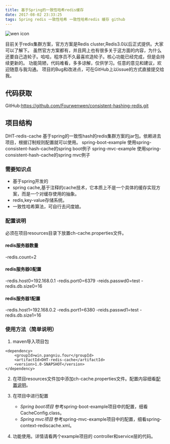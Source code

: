 ```yaml
---
title: 基于Spring的一致性哈希redis缓存
date: 2017-08-02 23:33:25
tags: Spring redis 一致性哈希 一致性哈希redis 缓存 github
---
```


![wen icon](https://fourwenwen.github.io/fww/image/logo100_100.jpg)

目前关于redis集群方案，官方方案是Redis cluster,Redis3.0以后正式提供。大家可以了解下。
虽然官方方案都有，并且网上也有很多关于这方面的内容，为什么还要自己造轮子。哈哈，程序员不久最喜欢造轮子。核心功能已经完成，但是会持续更新的。
功能简陋，代码难看，多多谅解，仅供学习。任意的意见和建议，欢迎随意与我沟通。
项目的Bug和改进点，可在GitHub上以issue的方式直接提交给我。

## 代码获取
GitHub:https://github.com/Fourwenwen/consistent-hashing-redis.git

## 项目结构
DHT-redis-cache 基于spring的一致性hash的redis集群方案的jar包。依赖进去项目，根据订制规则配置就可以使用。
spring-boot-example 使用spring-consistent-hash-cache的spring boot例子
spring-mvc-example 使用spring-consistent-hash-cache的spring mvc例子

### 需要知识点
- 基于spring开发的
- spring cache,基于注释的cache技术，它本质上不是一个具体的缓存实现方案，而是一个对缓存使用的抽象。
- redis,key-value存储系统。
- 一致性哈希算法，可自行去问度娘。

<a name="配置说明"></a>
### 配置说明
必须在项目resources目录下放置ch-cache.properties文件。
#### redis服务器数量
-redis.count=2
#### redis服务器0配置
-redis.host0=192.168.0.1
-redis.port0=6379
-reids.passwd0=test
-redis.db.size0=16
#### redis服务器1配置
-redis.host1=192.168.0.2
-redis.port1=6380
-reids.passwd1=test
-redis.db.size1=16

### 使用方法（简单说明）
1. maven导入项目包
```
<dependency>
    <groupId>win.pangniu.four</groupId>
    <artifactId>DHT-redis-cache</artifactId>
    <version>1.0-SNAPSHOT</version>
</dependency>
```

2. 在项目resources文件加中添加ch-cache.properties文件。配置内容细看[配置说明](#配置说明)。

3. 在项目中进行配置
    * *Spring boot项目* 参考spring-boot-example项目中的配置，细看CacheConfig.class。
    * *Spring mvc项目* 参考spring-mvc-example项目中的配置，细看spring-context-rediscache.xml。

4. 功能使用。详情请看两个example项目的 controller和service层的代码。
